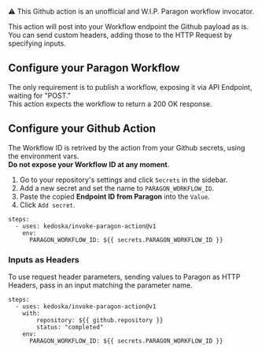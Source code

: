 :warning: This Github action is an unofficial and W.I.P. Paragon workflow invocator.

This action will post into your Workflow endpoint the Github payload as is.<br />
You can send custom headers, adding those to the HTTP Request by specifying inputs.

## Configure your Paragon Workflow
The only requirement is to publish a workflow, exposing it via API Endpoint, waiting for "POST." <br />
This action expects the workflow to return a 200 OK response.


## Configure your Github Action
The Workflow ID is retrived by the action from your Github secrets, using the environment vars. <br />
**Do not expose your Workflow ID at any moment**.

1. Go to your repository's settings and click `Secrets` in the sidebar.
2. Add a new secret and set the name to `PARAGON_WORKFLOW_ID`.
3. Paste the copied **Endpoint ID from Paragon** into the `Value`.
4. Click `Add secret`.

```
steps:
  - uses: kedoska/invoke-paragon-action@v1
    env:
      PARAGON_WORKFLOW_ID: ${{ secrets.PARAGON_WORKFLOW_ID }}
```

### Inputs as Headers
To use request header parameters, sending values to Paragon as HTTP Headers, pass in an input matching the parameter name.

```
steps:
  - uses: kedoska/invoke-paragon-action@v1
    with:
        repository: ${{ github.repository }}
        status: "completed"
    env:
      PARAGON_WORKFLOW_ID: ${{ secrets.PARAGON_WORKFLOW_ID }}
```